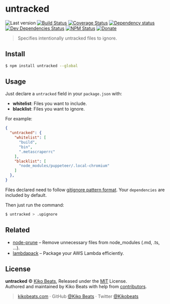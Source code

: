 # untracked

![Last version](https://img.shields.io/github/tag/Kikobeats/untracked.svg?style=flat-square)
[![Build Status](https://img.shields.io/travis/Kikobeats/untracked/master.svg?style=flat-square)](https://travis-ci.org/Kikobeats/untracked)
[![Coverage Status](https://img.shields.io/coveralls/Kikobeats/untracked.svg?style=flat-square)](https://coveralls.io/github/Kikobeats/untracked)
[![Dependency status](https://img.shields.io/david/Kikobeats/untracked.svg?style=flat-square)](https://david-dm.org/Kikobeats/untracked)
[![Dev Dependencies Status](https://img.shields.io/david/dev/Kikobeats/untracked.svg?style=flat-square)](https://david-dm.org/Kikobeats/untracked#info=devDependencies)
[![NPM Status](https://img.shields.io/npm/dm/untracked.svg?style=flat-square)](https://www.npmjs.org/package/untracked)
[![Donate](https://img.shields.io/badge/donate-paypal-blue.svg?style=flat-square)](https://paypal.me/Kikobeats)

> Specifies intentionally untracked files to ignore.

## Install

```bash
$ npm install untracked --global
```

## Usage

Just declare a `untracked` field in your `package.json` with:

- **whitelist**: Files you want to include.
- **blacklist**: Files you want to ignore.

For example:

```json
{
  "untracked": {
    "whitelist": [
      "build",
      "bin",
      ".metascraperrc"
    ],
    "blacklist": [
      "node_modules/puppeteer/.local-chromium"
    ]
  },
}
```

Files declared need to follow [gitignore pattern format](https://git-scm.com/docs/gitignore#_pattern_format). Your `dependencies` are included by default.

Then just run the command:

```bash
$ untracked > .upignore
```

## Related

- [node-prune](https://github.com/tj/node-prune) – Remove unnecessary files from node_modules (.md, .ts, ...).
- [lambdapack](https://github.com/toriihq/lambdapack) – Package your AWS Lambda efficiently.

## License

**untracked** © [Kiko Beats](https://kikobeats.com), Released under the [MIT](https://github.com/Kikobeats/untracked/blob/master/LICENSE.md) License.<br>
Authored and maintained by Kiko Beats with help from [contributors](https://github.com/Kikobeats/untracked/contributors).

> [kikobeats.com](https://kikobeats.com) · GitHub [@Kiko Beats](https://github.com/Kikobeats) · Twitter [@Kikobeats](https://twitter.com/Kikobeats)
